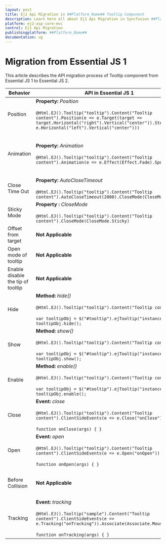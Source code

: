 ```yaml
---
layout: post
title: Ej1 Api Migration in ##Platform_Name## Tooltip Component
description: Learn here all about Ej1 Api Migration in Syncfusion ##Platform_Name## Tooltip component of Syncfusion Essential JS 2 and more.
platform: ej2-asp-core-mvc
control: Ej1 Api Migration
publishingplatform: ##Platform_Name##
documentation: ug
---
```


# Migration from Essential JS 1

This article describes the API migration process of Tooltip component from Essential JS 1 to Essential JS 2.

| Behavior | API in Essential JS 1 | API in Essential JS 2 |
| --- | --- | --- |
| Position | **Property:**  *Position*  <br/><br/>  `@Html.EJ().Tooltip("tooltip").Content("Tooltip content").Position(e => e.Target(target => target.Horizontal("right").Vertical("center")).Stem(e => e.Horizontal("left").Vertical("center")))` | **Property:**  *Position*  <br/><br/>  `@Html.EJS().Tooltip("tooltip").Position(Syncfusion.EJ2.Popups.Position.TopCenter)` |
| Animation | **Property:**  *Animation*  <br/><br/>  `@Html.EJ().Tooltip("tooltip").Content("Tooltip content").Animation(e => e.Effect(Effect.Fade).Speed(200))` | **Property:**  *Animation*  <br/><br/>  `List<Object> animation = new List<Object>();`  <br/>  `animation.Add(new { open = new { effect = "FadeIn" }, close = new { effect = "fadeOut" } });`  <br/>  `ViewBag.animation = animation;`  <br/><br/>`@Html.EJS().Tooltip("tooltip").Animation(ViewBag.animation)`|
| Close Time Out | **Property:**  *AutoCloseTimeout*  <br/><br/>  `@Html.EJ().Tooltip("tooltip").Content("Tooltip content").AutoCloseTimeout(2000).CloseMode(CloseMode.Auto)` | **Property:**  *CloseDelay, openDelay*  <br/><br/>  `@Html.EJS().Tooltip("tooltip").CloseDelay(500)` |
| Sticky Mode |**Property :**  *CloseMode*  <br/><br/>  `@Html.EJ().Tooltip("tooltip").Content("Tooltip content").CloseMode(CloseMode.Sticky)` |**Property:**  *IsSticky*  <br/><br/>  `@Html.EJS().Tooltip("tooltip").IsSticky(true)`|
| Offset from target |**Not Applicable** | **Property:**  *OffsetX/OffsetY*  <br/><br/>  `@Html.EJS().Tooltip("tooltip").OffsetX(10).OffsetY(10)`; |
| Open mode of tooltip | **Not Applicable** | **Property:**  *OpensOn*  <br/><br/>  `@Html.EJS().Tooltip("tooltip").OpensOn("Click")` |
| Enable disable the tip of tooltip | **Not Applicable** | **Property:**  *ShowTipPointer*  <br/><br/>  `@Html.EJS().Tooltip("tooltip").ShowTipPointer(true)` |
| Hide | **Method:**  *hide()*  <br/><br/>  `@Html.EJ().Tooltip("tooltip").Content("Tooltip content")`  <br/><br/>  `var tooltipObj = $("#tooltip").ejTooltip("instance");`  <br/>  `tooltipObj.hide();`| **Method:**  *close()*  <br/><br/>  `@Html.EJS().Tooltip("tooltip").OpensOn("Custom")`  <br/>  <br/>  `var tooltipObj = document.getElementById('tooltip').ej2_instances[0];`  <br/>  `tooltipObj.close();`|
| Show | **Method:**  *show()*  <br/><br/>  `@Html.EJ().Tooltip("tooltip").Content("Tooltip content")`  <br/><br/>  `var tooltipObj = $("#tooltip").ejTooltip("instance");`  <br/>  `tooltipObj.show();` | **Method:**  *open()*  <br/><br/>  `@Html.EJS().Tooltip("tooltip").OpensOn("Custom")`  <br/>  <br/>  `var tooltipObj = document.getElementById('tooltip').ej2_instances[0];`  <br/>  `tooltipObj.open();`|
| Enable | **Method:**  *enable()*  <br/><br/>  `@Html.EJ().Tooltip("tooltip").Content("Tooltip content")`  <br/><br/>  `var tooltipObj = $("#tooltip").ejTooltip("instance");`  <br/>  `tooltipObj.enable();` | **Method:**  *destroy()*  <br/><br/>  `@Html.EJS().Tooltip("tooltip").OpensOn("Custom")`  <br/>  <br/>  `var tooltipObj = document.getElementById('tooltip').ej2_instances[0];`  <br/>  `tooltipObj.destroy();` |
| Close | **Event:**  *close*  <br/><br/>  `@Html.EJ().Tooltip("tooltip").Content("Tooltip content").ClientSideEvents(e => e.Close("onClose"))`  <br/>  <br/>  `function onClose(args) { }` | **Event:**  *AfterClose*  <br/><br/>  `@Html.EJS().Tooltip("tooltip").AfterClose("onAfterClose")`  <br/>  <br/>  `function onAfterClose() { }` |
| Open | **Event:**  *open*  <br/><br/>  `@Html.EJ().Tooltip("tooltip").Content("Tooltip content").ClientSideEvents(e => e.Open("onOpen"))`  <br/>  <br/>  `function onOpen(args) { }` | **Event:**  *AfterOpen*  <br/><br/>  `@Html.EJS().Tooltip("tooltip").AfterOpen("onAfterOpen")`  <br/>  <br/>  `function onAfterOpen() { }`
| Before Collision | **Not Applicable** | **Event:**  *BeforeCollision*  <br/><br/>  `@Html.EJS().Tooltip("tooltip").BeforeCollision("onBeforeCollision")`  <br/>  <br/>  `function onBeforeCollision() { }` |
| Tracking| **Event:**  *tracking*  <br/><br/>  `@Html.EJ().Tooltip("sample").Content("Tooltip content").ClientSideEvents(e => e.Tracking("onTracking")).Associate(Associate.MouseFollow)` <br/>  <br/>  `function onTracking(args) { }` | **Method:**  *MouseTrail*  <br/><br/>  `@Html.EJS().Tooltip("tooltip").MouseTrail(true)` |
